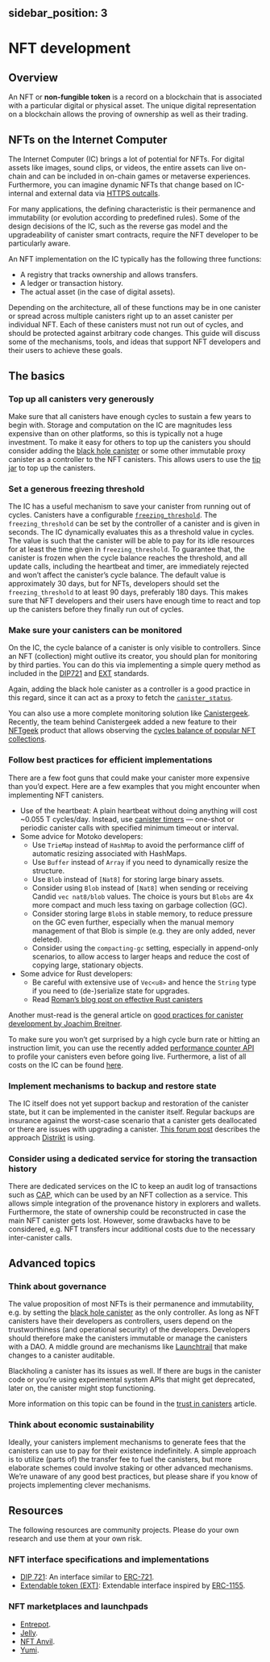 
sidebar_position: 3
---
# NFT development

## Overview

An NFT or **non-fungible token** is a record on a blockchain that is associated with a particular digital or physical asset. The unique digital representation on a blockchain allows the proving of ownership as well as their trading. 

## NFTs on the Internet Computer

The Internet Computer (IC) brings a lot of potential for NFTs. For digital assets like images, sound clips, or videos, the entire assets can live on-chain and can be included in on-chain games or metaverse experiences. Furthermore, you can imagine dynamic NFTs that change based on IC-internal and external data via [HTTPS outcalls](/https-outcalls).

For many applications, the defining characteristic is their permanence and immutability (or evolution according to predefined rules). Some of the design decisions of the IC, such as the reverse gas model and the upgradeability of canister smart contracts, require the NFT developer to be particularly aware.

An NFT implementation on the IC typically has the following three functions:

-  A registry that tracks ownership and allows transfers.
-  A ledger or transaction history.
-  The actual asset (in the case of digital assets).

Depending on the architecture, all of these functions may be in one canister or spread across multiple canisters right up to an asset canister per individual NFT. Each of these canisters must not run out of cycles, and should be protected against arbitrary code changes. This guide will discuss some of the mechanisms, tools, and ideas that support NFT developers and their users to achieve these goals.


## The basics

### Top up all canisters very generously

Make sure that all canisters have enough cycles to sustain a few years to begin with. Storage and computation on the IC are magnitudes less expensive than on other platforms, so this is typically not a huge investment. To make it easy for others to top up the canisters you should consider adding the [black hole canister](https://github.com/ninegua/ic-blackhole) or some other immutable proxy canister as a controller to the NFT canisters. This allows users to use the [tip jar](https://k25co-pqaaa-aaaab-aaakq-cai.icp0.io/) to top up the canisters.


### Set a generous freezing threshold

The IC has a useful mechanism to save your canister from running out of cycles. Canisters have a configurable [`freezing_threshold`](/references/ic-interface-spec.md#ic-create_canister). The `freezing_threshold` can be set by the controller of a canister and is given in seconds. The IC dynamically evaluates this as a threshold value in cycles. The value is such that the canister will be able to pay for its idle resources for at least the time given in `freezing_threshold`. To guarantee that, the canister is frozen when the cycle balance reaches the threshold, and all update calls, including the heartbeat and timer, are immediately rejected and won’t affect the canister’s cycle balance. The default value is approximately 30 days, but for NFTs, developers should set the `freezing_threshold` to at least 90 days, preferably 180 days. This makes sure that NFT developers and their users have enough time to react and top up the canisters before they finally run out of cycles.


### Make sure your canisters can be monitored

On the IC, the cycle balance of a canister is only visible to controllers. Since an NFT (collection) might outlive its creator, you should plan for monitoring by third parties. You can do this via implementing a simple query method as included in the [DIP721](https://github.com/Psychedelic/DIP721/blob/064b04fbaf0429bf9fefdc0663d53fae033be0f9/src/main.rs#L450) and [EXT](https://github.com/Toniq-Labs/extendable-token/blob/86eabb7336ea259876be9be830fb69b03046ea14/examples/erc721.mo#L254) standards.

Again, adding the black hole canister as a controller is a good practice in this regard, since it can act as a proxy to fetch the [`canister_status`](/references/ic-interface-spec.md#c-canister_status). 

You can also use a more complete monitoring solution like [Canistergeek](https://canistergeek.app/). Recently, the team behind Canistergeek added a new feature to their [NFTgeek](https://t5t44-naaaa-aaaah-qcutq-cai.raw.icp0.io/) product that allows observing the [cycles balance of popular NFT collections](https://t5t44-naaaa-aaaah-qcutq-cai.raw.icp0.io/cycles). 



### Follow best practices for efficient implementations

There are a few foot guns that could make your canister more expensive than you’d expect. Here are a few examples that you might encounter when implementing NFT canisters.

* Use of the heartbeat: A plain heartbeat without doing anything will cost ~0.055 T cycles/day. Instead, use [canister timers](/developer-docs/backend/periodic-tasks.md) &mdash; one-shot or periodic canister calls with specified minimum timeout or interval.
* Some advice for Motoko developers: 
    * Use `TrieMap` instead of `HashMap` to avoid the performance cliff of automatic resizing associated with HashMaps.
    * Use `Buffer` instead of `Array` if you need to dynamically resize the structure.
    * Use `Blob` instead of `[Nat8]` for storing large binary assets.
    * Consider using `Blob` instead of `[Nat8]` when sending or receiving Candid `vec nat8/blob` values. The choice is yours but `Blobs` are 4x more compact and much less taxing on garbage collection (GC).
    * Consider storing large `Blob`s in stable memory, to reduce pressure on the GC even further, especially when the manual memory management of that Blob is simple (e.g. they are only added, never deleted).
    * Consider using the `compacting-gc` setting, especially in append-only scenarios, to allow access to larger heaps and reduce the cost of copying large, stationary objects.
* Some advice for Rust developers:
    * Be careful with extensive use of `Vec<u8>` and hence the `String` type if you need to (de-)serialize state for upgrades.
    * Read [Roman’s blog post on effective Rust canisters](https://mmapped.blog/posts/01-effective-rust-canisters.html)

Another must-read is the general article on [good practices for canister development by Joachim Breitner](https://www.joachim-breitner.de/blog/788-How_to_audit_an_Internet_Computer_canister). 

To make sure you won’t get surprised by a high cycle burn rate or hitting an instruction limit, you can use the recently added [performance counter API](https://forum.dfinity.org/t/introducing-performance-counter-on-the-internet-computer/14027) to profile your canisters even before going live. Furthermore, a list of all costs on the IC can be found [here](../gas-cost.md). 


### Implement mechanisms to backup and restore state

The IC itself does not yet support backup and restoration of the canister state, but it can be implemented in the canister itself. Regular backups are insurance against the worst-case scenario that a canister gets deallocated or there are issues with upgrading a canister. [This forum post](https://forum.dfinity.org/t/backup-restore-function-for-a-canister/12849/3) describes the approach [Distrikt](https://distrikt.app) is using.


### Consider using a dedicated service for storing the transaction history 

There are dedicated services on the IC to keep an audit log of transactions such as [CAP](https://cap.ooo/), which can be used by an NFT collection as a service. This allows simple integration of the provenance history in explorers and wallets. 
Furthermore, the state of ownership could be reconstructed in case the main NFT canister gets lost. However, some drawbacks have to be considered, e.g. NFT transfers incur additional costs due to the necessary inter-canister calls. 

## Advanced topics

### Think about governance

The value proposition of most NFTs is their permanence and immutability, e.g. by setting the [black hole canister](https://github.com/ninegua/ic-blackhole) as the only controller. As long as NFT canisters have their developers as controllers, users depend on the trustworthiness (and operational security) of the developers. Developers should therefore make the canisters immutable or manage the canisters with a DAO. A middle ground are mechanisms like [Launchtrail](https://devpost.com/software/launch-trail) that make changes to a canister auditable.

Blackholing a canister has its issues as well. If there are bugs in the canister code or you’re using experimental system APIs that might get deprecated, later on, the canister might stop functioning. 

More information on this topic can be found in the [trust in canisters](/concepts/trust-in-canisters.md) article.


### Think about economic sustainability

Ideally, your canisters implement mechanisms to generate fees that the canisters can use to pay for their existence indefinitely. A simple approach is to utilize (parts of) the transfer fee to fuel the canisters, but more elaborate schemes could involve staking or other advanced mechanisms. We’re unaware of any good best practices, but please share if you know of projects implementing clever mechanisms.


## Resources

The following resources are community projects. Please do your own research and use them at your own risk.

### NFT interface specifications and implementations

- [DIP 721](https://github.com/Psychedelic/DIP721): An interface similar to [ERC-721](https://eips.ethereum.org/EIPS/eip-721).
- [Extendable token (EXT)](https://github.com/Toniq-Labs/extendable-token): Extendable interface inspired by [ERC-1155](https://eips.ethereum.org/EIPS/eip-1155).

### NFT marketplaces and launchpads

- [Entrepot](https://entrepot.app/).
- [Jelly](https://jelly.xyz/).
- [NFT Anvil](https://nftanvil.com/).
- [Yumi](https://tppkg-ziaaa-aaaal-qatrq-cai.raw.icp0.io/).





